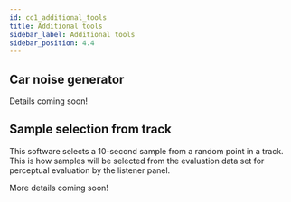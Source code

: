 ```yaml
---
id: cc1_additional_tools
title: Additional tools
sidebar_label: Additional tools
sidebar_position: 4.4
---
```



## Car noise generator

Details coming soon!


## Sample selection from track

This software selects a 10-second sample from a random point in a track. This is how samples will be selected from the evaluation data set for perceptual evaluation by the listener panel.

More details coming soon! 

<!-- [LINK HERE] -->


